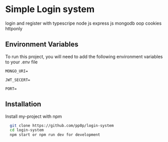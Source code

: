 
# Simple Login system

login and register with typescripe node js express js mongodb  oop cookies httponly 


## Environment Variables

To run this project, you will need to add the following environment variables to your .env file

`MONGO_URI=`

`JWT_SECERT=`

`PORT=`



## Installation

Install my-project with npm

```bash
  git clone https://github.com/pp0p/login-system
  cd login-system
  npm start or npm run dev for development
```
    
